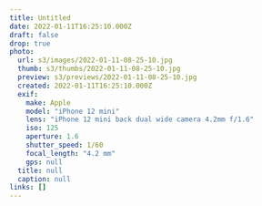 ```yaml
---
title: Untitled
date: 2022-01-11T16:25:10.000Z
draft: false
drop: true
photo:
  url: s3/images/2022-01-11-08-25-10.jpg
  thumb: s3/thumbs/2022-01-11-08-25-10.jpg
  preview: s3/previews/2022-01-11-08-25-10.jpg
  created: 2022-01-11T16:25:10.000Z
  exif:
    make: Apple
    model: "iPhone 12 mini"
    lens: "iPhone 12 mini back dual wide camera 4.2mm f/1.6"
    iso: 125
    aperture: 1.6
    shutter_speed: 1/60
    focal_length: "4.2 mm"
    gps: null
  title: null
  caption: null
links: []
---
```

